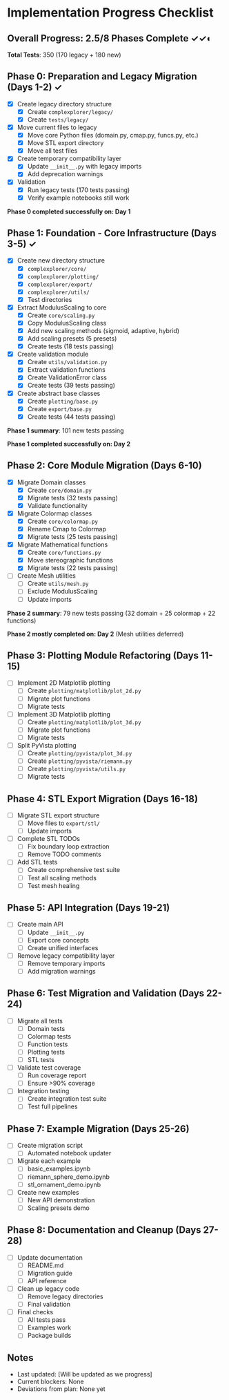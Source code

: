 # Implementation Progress Checklist

## Overall Progress: 2.5/8 Phases Complete ✓✓◐

**Total Tests**: 350 (170 legacy + 180 new)

## Phase 0: Preparation and Legacy Migration (Days 1-2) ✓
- [x] Create legacy directory structure
  - [x] Create `complexplorer/legacy/`
  - [x] Create `tests/legacy/`
- [x] Move current files to legacy
  - [x] Move core Python files (domain.py, cmap.py, funcs.py, etc.)
  - [x] Move STL export directory
  - [x] Move all test files
- [x] Create temporary compatibility layer
  - [x] Update `__init__.py` with legacy imports
  - [x] Add deprecation warnings
- [x] Validation
  - [x] Run legacy tests (170 tests passing)
  - [x] Verify example notebooks still work

**Phase 0 completed successfully on: Day 1**

## Phase 1: Foundation - Core Infrastructure (Days 3-5) ✓
- [x] Create new directory structure
  - [x] `complexplorer/core/`
  - [x] `complexplorer/plotting/`
  - [x] `complexplorer/export/`
  - [x] `complexplorer/utils/`
  - [x] Test directories
- [x] Extract ModulusScaling to core
  - [x] Create `core/scaling.py`
  - [x] Copy ModulusScaling class
  - [x] Add new scaling methods (sigmoid, adaptive, hybrid)
  - [x] Add scaling presets (5 presets)
  - [x] Create tests (18 tests passing)
- [x] Create validation module
  - [x] Create `utils/validation.py`
  - [x] Extract validation functions
  - [x] Create ValidationError class
  - [x] Create tests (39 tests passing)
- [x] Create abstract base classes
  - [x] Create `plotting/base.py`
  - [x] Create `export/base.py`
  - [x] Create tests (44 tests passing)

**Phase 1 summary**: 101 new tests passing

**Phase 1 completed successfully on: Day 2**

## Phase 2: Core Module Migration (Days 6-10)
- [x] Migrate Domain classes
  - [x] Create `core/domain.py`
  - [x] Migrate tests (32 tests passing)
  - [x] Validate functionality
- [x] Migrate Colormap classes
  - [x] Create `core/colormap.py`
  - [x] Rename Cmap to Colormap
  - [x] Migrate tests (25 tests passing)
- [x] Migrate Mathematical functions
  - [x] Create `core/functions.py`
  - [x] Move stereographic functions
  - [x] Migrate tests (22 tests passing)
- [ ] Create Mesh utilities
  - [ ] Create `utils/mesh.py`
  - [ ] Exclude ModulusScaling
  - [ ] Update imports

**Phase 2 summary**: 79 new tests passing (32 domain + 25 colormap + 22 functions)

**Phase 2 mostly completed on: Day 2** (Mesh utilities deferred)

## Phase 3: Plotting Module Refactoring (Days 11-15)
- [ ] Implement 2D Matplotlib plotting
  - [ ] Create `plotting/matplotlib/plot_2d.py`
  - [ ] Migrate plot functions
  - [ ] Migrate tests
- [ ] Implement 3D Matplotlib plotting
  - [ ] Create `plotting/matplotlib/plot_3d.py`
  - [ ] Migrate plot functions
  - [ ] Migrate tests
- [ ] Split PyVista plotting
  - [ ] Create `plotting/pyvista/plot_3d.py`
  - [ ] Create `plotting/pyvista/riemann.py`
  - [ ] Create `plotting/pyvista/utils.py`
  - [ ] Migrate tests

## Phase 4: STL Export Migration (Days 16-18)
- [ ] Migrate STL export structure
  - [ ] Move files to `export/stl/`
  - [ ] Update imports
- [ ] Complete STL TODOs
  - [ ] Fix boundary loop extraction
  - [ ] Remove TODO comments
- [ ] Add STL tests
  - [ ] Create comprehensive test suite
  - [ ] Test all scaling methods
  - [ ] Test mesh healing

## Phase 5: API Integration (Days 19-21)
- [ ] Create main API
  - [ ] Update `__init__.py`
  - [ ] Export core concepts
  - [ ] Create unified interfaces
- [ ] Remove legacy compatibility layer
  - [ ] Remove temporary imports
  - [ ] Add migration warnings

## Phase 6: Test Migration and Validation (Days 22-24)
- [ ] Migrate all tests
  - [ ] Domain tests
  - [ ] Colormap tests
  - [ ] Function tests
  - [ ] Plotting tests
  - [ ] STL tests
- [ ] Validate test coverage
  - [ ] Run coverage report
  - [ ] Ensure >90% coverage
- [ ] Integration testing
  - [ ] Create integration test suite
  - [ ] Test full pipelines

## Phase 7: Example Migration (Days 25-26)
- [ ] Create migration script
  - [ ] Automated notebook updater
- [ ] Migrate each example
  - [ ] basic_examples.ipynb
  - [ ] riemann_sphere_demo.ipynb
  - [ ] stl_ornament_demo.ipynb
- [ ] Create new examples
  - [ ] New API demonstration
  - [ ] Scaling presets demo

## Phase 8: Documentation and Cleanup (Days 27-28)
- [ ] Update documentation
  - [ ] README.md
  - [ ] Migration guide
  - [ ] API reference
- [ ] Clean up legacy code
  - [ ] Remove legacy directories
  - [ ] Final validation
- [ ] Final checks
  - [ ] All tests pass
  - [ ] Examples work
  - [ ] Package builds

## Notes
- Last updated: [Will be updated as we progress]
- Current blockers: None
- Deviations from plan: None yet